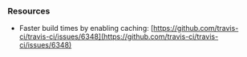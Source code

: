 <!--more-->


### Resources

- Faster build times by enabling caching: [https://github.com/travis-ci/travis-ci/issues/6348](https://github.com/travis-ci/travis-ci/issues/6348)
